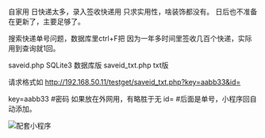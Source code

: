 自家用
日快递太多，录入签收快递用
只求实用性，啥装饰都没有。
日后也不准备在更新了，主要足够了。

搜索快递单号问题，数据库里ctrl+F把 
因为一年多时间里签收几百个快递，实际用到查询就1回。

saveid.php SQLite3 数据库版
saveid_txt.php  txt版

请求格式如
http://192.168.50.11/testget/saveid_txt.php?key=aabb33&id=

key=aabb33  #密码
如果放在外网用，有略胜于无
id=  #后面是单号，小程序回自动添加。

![配套小程序]([/assets/img/philly-magic-garden.jpg](https://raw.githubusercontent.com/huoban/expressID/refs/heads/main/%E9%85%8D%E5%A5%97%E5%B0%8F%E7%A8%8B%E5%BA%8F.png) "配套小程序")

